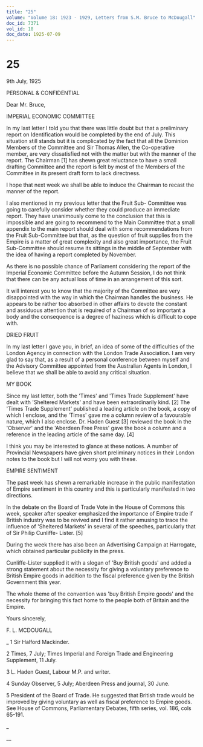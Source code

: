```yaml
---
title: "25"
volume: "Volume 18: 1923 - 1929, Letters from S.M. Bruce to McDougall"
doc_id: 7371
vol_id: 18
doc_date: 1925-07-09
---
```


# 25

9th July, 1925

PERSONAL &amp; CONFIDENTIAL

Dear Mr. Bruce,

IMPERIAL ECONOMIC COMMITTEE

In my last letter I told you that there was little doubt but that a preliminary report on Identification would be completed by the end of July. This situation still stands but it is complicated by the fact that all the Dominion Members of the Committee and Sir Thomas Allen, the Co-operative member, are very dissatisfied not with the matter but with the manner of the report. The Chairman [1] has shewn great reluctance to have a small drafting Committee and the report is felt by most of the Members of the Committee in its present draft form to lack directness.

I hope that next week we shall be able to induce the Chairman to recast the manner of the report.

I also mentioned in my previous letter that the Fruit Sub- Committee was going to carefully consider whether they could produce an immediate report. They have unanimously come to the conclusion that this is impossible and are going to recommend to the Main Committee that a small appendix to the main report should deal with some recommendations from the Fruit Sub-Committee but that, as the question of fruit supplies from the Empire is a matter of great complexity and also great importance, the Fruit Sub-Committee should resume its sittings in the middle of September with the idea of having a report completed by November.

As there is no possible chance of Parliament considering the report of the Imperial Economic Committee before the Autumn Session, I do not think that there can be any actual loss of time in an arrangement of this sort.

It will interest you to know that the majority of the Committee are very disappointed with the way in which the Chairman handles the business. He appears to be rather too absorbed in other affairs to devote the constant and assiduous attention that is required of a Chairman of so important a body and the consequence is a degree of haziness which is difficult to cope with.

DRIED FRUIT

In my last letter I gave you, in brief, an idea of some of the difficulties of the London Agency in connection with the London Trade Association. I am very glad to say that, as a result of a personal conference between myself and the Advisory Committee appointed from the Australian Agents in London, I believe that we shall be able to avoid any critical situation.

MY BOOK

Since my last letter, both the 'Times' and 'Times Trade Supplement' have dealt with 'Sheltered Markets' and have been extraordinarily kind. [2] The 'Times Trade Supplement' published a leading article on the book, a copy of which I enclose, and the 'Times' gave me a column review of a favourable nature, which I also enclose. Dr. Haden Guest [3] reviewed the book in the 'Observer' and the 'Aberdeen Free Press' gave the book a column and a reference in the leading article of the same day. [4]

I think you may be interested to glance at these notices. A number of Provincial Newspapers have given short preliminary notices in their London notes to the book but I will not worry you with these.

EMPIRE SENTIMENT

The past week has shewn a remarkable increase in the public manifestation of Empire sentiment in this country and this is particularly manifested in two directions.

In the debate on the Board of Trade Vote in the House of Commons this week, speaker after speaker emphasized the importance of Empire trade if British industry was to be revived and I find it rather amusing to trace the influence of 'Sheltered Markets' in several of the speeches, particularly that of Sir Philip Cunliffe- Lister. [5]

During the week there has also been an Advertising Campaign at Harrogate, which obtained particular publicity in the press.

Cunliffe-Lister supplied it with a slogan of 'Buy British goods' and added a strong statement about the necessity for giving a voluntary preference to British Empire goods in addition to the fiscal preference given by the British Government this year.

The whole theme of the convention was 'buy British Empire goods' and the necessity for bringing this fact home to the people both of Britain and the Empire.

Yours sincerely,

F. L. MCDOUGALL 

_ 1 Sir Halford Mackinder.

2 Times, 7 July; Times Imperial and Foreign Trade and Engineering Supplement, 11 July.

3 L. Haden Guest, Labour M.P. and writer.

4 Sunday Observer, 5 July; Aberdeen Press and journal, 30 June.

5 President of the Board of Trade. He suggested that British trade would be improved by giving voluntary as well as fiscal preference to Empire goods. See House of Commons, Parliamentary Debates, fifth series, vol. 186, cols 65-191.

_

__
